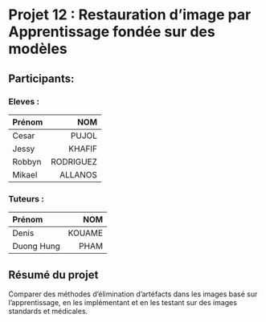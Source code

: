 # Projet 12 : Restauration d’image par Apprentissage fondée sur des modèles

## Participants:

### Eleves :

| Prénom    | NOM       |
| :----     | ----:     |
| Cesar     | PUJOL     |
| Jessy     | KHAFIF    |
| Robbyn    | RODRIGUEZ |
| Mikael    | ALLANOS   |

### Tuteurs :

| Prénom        | NOM       |
| :----         | ----:     |
| Denis         | KOUAME    |
| Duong Hung    | PHAM      |

## Résumé du projet

Comparer des méthodes d’élimination d’artéfacts dans les images basé sur l’apprentissage, en les implémentant et en les testant sur des images standards et médicales.


